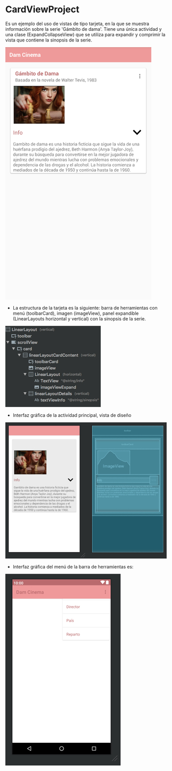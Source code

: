 # CardViewProject

Es un ejemplo del uso de vistas de tipo tarjeta, en la que se muestra información sobre la serie 'Gámbito de dama'. Tiene una única actividad y una clase (ExpandCollapseView) que se utiliza para expandir y comprimir la vista que contiene la sinopsis de la serie.

![Captura del diseño de la interfaz](https://raw.githubusercontent.com/pmdmdam2/CardViewProject/master/app/src/main/assets/cardview.png)

- La estructura de la tarjeta es la siguiente: barra de herramientas con menú (toolbarCard), imagen (imageView), panel expandible (LinearLayouts horizontal y vertical) con la sinopsis de la serie.

![Captura del diseño de la interfaz](https://raw.githubusercontent.com/pmdmdam2/CardViewProject/master/app/src/main/assets/cardview0.png)

- Interfaz gráfica de la actividad principal, vista de diseño

![Captura del diseño de la interfaz](https://raw.githubusercontent.com/pmdmdam2/CardViewProject/master/app/src/main/assets/cardview1.png)

- Interfaz gráfica del menú de la barra de herramientas es:

![Captura del diseño de la interfaz](https://raw.githubusercontent.com/pmdmdam2/CardViewProject/master/app/src/main/assets/cardview2.png)
